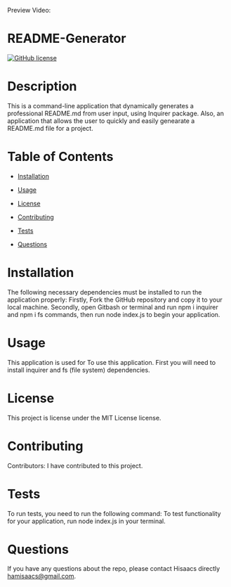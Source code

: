 Preview Video:


# README-Generator
[![GitHub license](https://img.shields.io/badge/license-MIT-blue.svg)](https://github.com/Hisaacs/README-Generator)

# Description

This is a command-line application that dynamically generates a professional README.md from user input, using Inquirer package. Also, an application that allows the user to quickly and easily genearate a README.md file for a project.

# Table of Contents 

* [Installation](#installation)

* [Usage](#usage)

* [License](#license)

* [Contributing](#contributing)

* [Tests](#tests)

* [Questions](#questions)

# Installation

The following necessary dependencies must be installed to run the application properly: Firstly, Fork the GitHub repository and copy it to your local machine. Secondly, open Gitbash or terminal and run npm i inquirer and npm i fs commands, then run node index.js to begin your application.

# Usage

​This application is used for To use this application. First you will need to install inquirer and fs (file system) dependencies.

# License

This project is license under the MIT License license.

# Contributing

​Contributors: I have contributed to this project.

# Tests

To run tests, you need to run the following command: To test functionality for your application, run node index.js in your terminal.

# Questions

If you have any questions about the repo, please contact Hisaacs directly hamisaacs@gmail.com.

